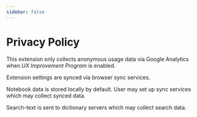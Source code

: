 ```yaml
---
sidebar: false
---
```


# Privacy Policy

This extension only collects anonymous usage data via Google Analytics when _UX Improvement Program_ is enabled.

Extension settings are synced via browser sync services.

Notebook data is stored locally by default. User may set up sync services which may collect synced data.

Search-text is sent to dictionary servers which may collect search data.
